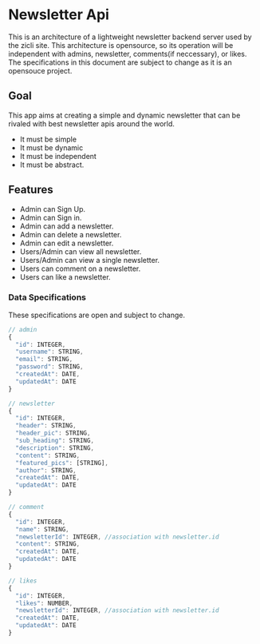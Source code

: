 # Newsletter Api

This is an architecture of a lightweight newsletter backend server used by the zicli site. This architecture is opensource, so its operation will be independent with admins, newsletter, comments(if neccessary), or likes.
The specifications in this document are subject to change as it is an opensouce project.

## Goal
This app aims at creating a simple and dynamic newsletter that can be rivaled with best newsletter apis around the world.
- It must be simple
- It must be dynamic
- It must be independent
- It must be abstract.

## Features
- Admin can Sign Up.
- Admin can Sign in.
- Admin can add a newsletter.
- Admin can delete a newsletter.
- Admin can edit a newsletter.
- Users/Admin can view all newsletter.
- Users/Admin can view a single newsletter.
- Users can comment on a newsletter.
- Users can like a newsletter.

### Data Specifications
These specifications are open and subject to change.

```javascript
// admin
{
  "id": INTEGER,
  "username": STRING,
  "email": STRING,
  "password": STRING,
  "createdAt": DATE,
  "updatedAt": DATE
}

// newsletter
{
  "id": INTEGER,
  "header": STRING,
  "header_pic": STRING,
  "sub_heading": STRING,
  "description": STRING,
  "content": STRING,
  "featured_pics": [STRING],
  "author": STRING,
  "createdAt": DATE,
  "updatedAt": DATE
}

// comment
{
  "id": INTEGER,
  "name": STRING,
  "newsletterId": INTEGER, //association with newsletter.id
  "content": STRING,
  "createdAt": DATE,
  "updatedAt": DATE
}

// likes
{
  "id": INTEGER,
  "likes": NUMBER,
  "newsletterId": INTEGER, //association with newsletter.id
  "createdAt": DATE,
  "updatedAt": DATE
}
```
